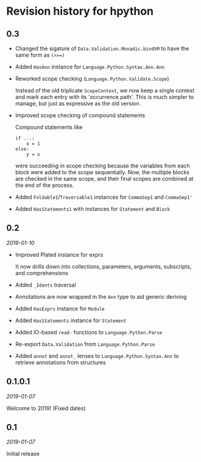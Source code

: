 # Revision history for hpython

## 0.3

* Changed the sigature of `Data.Validation.Monadic.bindVM` to have the same form as
  `(>>=)`
  
* Added `HasAnn` instance for `Language.Python.Syntax.Ann.Ann`

* Reworked scope checking (`Language.Python.Validate.Scope`)

  Instead of the old triplicate `ScopeContext`, we now keep a single context
  and mark each entry with its 'occurrence path'. This is much simpler to manage,
  but just as expressive as the old version.
  
* Improved scope checking of compound statements

  Compound statements like
  
  ```
  if ...:
      x = 1
  else:
      y = x
  ```
  
  were succeeding in scope checking because the variables from each block were
  added to the scope sequentially. Now, the multiple blocks are checked in the
  same scope, and their final scopes are combined at the end of the process.
  
* Added `Foldable1`/`Traversable1` instances for `CommaSep1` and `CommaSep1'`

* Added `HasStatements1` with instances for `Statement` and `Block`

## 0.2

*2019-01-10*

* Improved Plated instance for exprs

  It now drills down into collections, parameters, arguments, subscripts, and
  comprehensions
  
* Added `_Idents` traversal

* Annotations are now wrapped in the `Ann` type to aid generic deriving

* Added `HasExprs` instance for `Module`

* Added `HasStatements` instance for `Statement`

* Added IO-based `read-` functions to `Language.Python.Parse`

* Re-export `Data.Validation` from `Language.Python.Parse`

* Added `annot` and `annot_` lenses to `Language.Python.Syntax.Ann` to retrieve
  annotations from structures

## 0.1.0.1

*2019-01-07*

Welcome to 2019! (Fixed dates)

## 0.1

*2019-01-07*

Initial release
